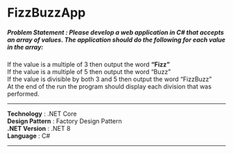 # FizzBuzzApp
##### Problem Statement : Please develop a web application in C# that accepts an array of values. The application should do the following for each value in the array:
If the value is a multiple of 3 then output the word **“Fizz”**  
If the value is a multiple of 5 then output the word “Buzz”  
If the value is divisible by both 3 and 5 then output the word “FizzBuzz”    
At the end of the run the program should display each division that was performed.  

-----

**Technology** : .NET Core  
**Design Pattern** : Factory Design Pattern  
**.NET Version** : .NET 8  
**Language** : C#  

----------




